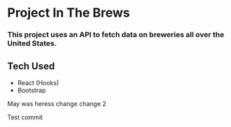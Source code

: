 # Project In The Brews

### This project uses an API to fetch data on breweries all over the United States.

## Tech Used
- React (Hooks)
- Bootstrap

May was heress
change 
change 2

Test commit
